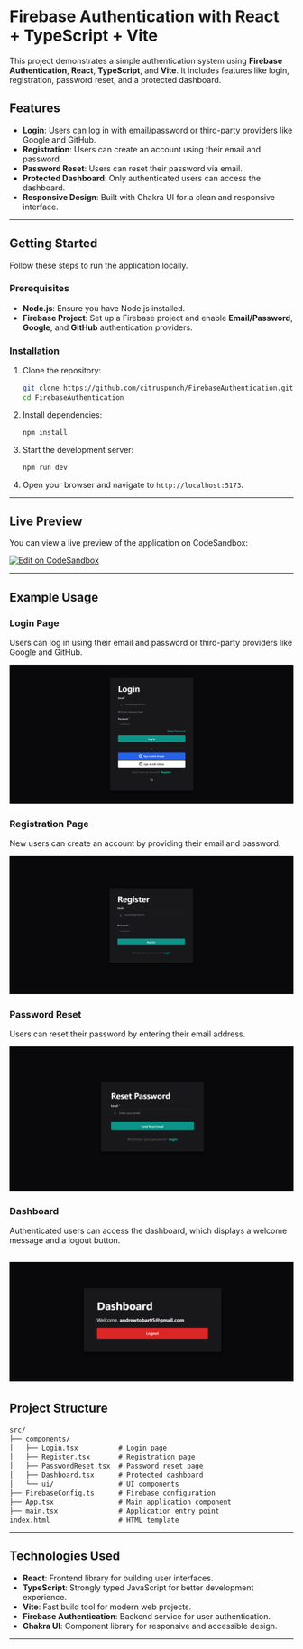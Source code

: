 # Firebase Authentication with React + TypeScript + Vite

This project demonstrates a simple authentication system using **Firebase Authentication**, **React**, **TypeScript**, and **Vite**. It includes features like login, registration, password reset, and a protected dashboard.

## Features

- **Login**: Users can log in with email/password or third-party providers like Google and GitHub.
- **Registration**: Users can create an account using their email and password.
- **Password Reset**: Users can reset their password via email.
- **Protected Dashboard**: Only authenticated users can access the dashboard.
- **Responsive Design**: Built with Chakra UI for a clean and responsive interface.

---

## Getting Started

Follow these steps to run the application locally.

### Prerequisites

- **Node.js**: Ensure you have Node.js installed.
- **Firebase Project**: Set up a Firebase project and enable **Email/Password**, **Google**, and **GitHub** authentication providers.

### Installation

1. Clone the repository:
   ```bash
   git clone https://github.com/citruspunch/FirebaseAuthentication.git
   cd FirebaseAuthentication
   ```

2. Install dependencies:
   ```bash
   npm install
   ```

3. Start the development server:
   ```bash
   npm run dev
   ```

4. Open your browser and navigate to `http://localhost:5173`.

---

## Live Preview

You can view a live preview of the application on CodeSandbox:

[![Edit on CodeSandbox](https://codesandbox.io/static/img/play-codesandbox.svg)](https://codesandbox.io/p/github/citruspunch/FirebaseAuthentication/main?import=true)

---

## Example Usage

### Login Page
Users can log in using their email and password or third-party providers like Google and GitHub.

![Login Page Screenshot](public/screenshots/login.png)

### Registration Page
New users can create an account by providing their email and password.

![Registration Page Screenshot](public/screenshots/register.png)

### Password Reset
Users can reset their password by entering their email address.

![Password Reset Screenshot](public/screenshots/password-reset.png)

### Dashboard
Authenticated users can access the dashboard, which displays a welcome message and a logout button.

![Dashboard Screenshot](public/screenshots/dashboard.png)
---

## Project Structure

```
src/
├── components/
│   ├── Login.tsx          # Login page
│   ├── Register.tsx       # Registration page
│   ├── PasswordReset.tsx  # Password reset page
│   ├── Dashboard.tsx      # Protected dashboard
│   └── ui/                # UI components
├── FirebaseConfig.ts      # Firebase configuration
├── App.tsx                # Main application component
├── main.tsx               # Application entry point
index.html                 # HTML template
```

---

## Technologies Used

- **React**: Frontend library for building user interfaces.
- **TypeScript**: Strongly typed JavaScript for better development experience.
- **Vite**: Fast build tool for modern web projects.
- **Firebase Authentication**: Backend service for user authentication.
- **Chakra UI**: Component library for responsive and accessible design.

---
